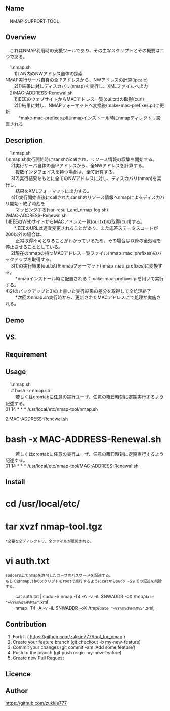 ## Name
　NMAP-SUPPORT-TOOL

## Overview
　これはNMAP利用時の支援ツールであり、その主なスクリプトとその概要は二つである。

　1.nmap.sh   
　　1)LAN内のNWアドレス自体の探索   
  NMAP実行サーバ自身の全IPアドレスから、NWアドレスの計算(ipcalc)   
　　2)1)結果に対しディスカバリ(nmap)を実行し、XMLファイルへ出力    
　2)MAC-ADDRESS-Renewal.sh   
　　1)IEEEのウェブサイトからMACアドレス一覧(oui.txt)の取得(curl)   
　　2)1)結果に対し、NMAPフォーマットへ変換後(make-mac-prefixes.pl)に更新   
　　　*make-mac-prefixes.plはnmapインストール時にnmapディレクトリ設置される   

## Description
　1.nmap.sh   
   1)nmap.sh実行開始時にsar.shがcallされ、リソース情報の収集を開始する。   
　  2)実行サーバ自体の全IPアドレスから、全NWアドレスを計算する。   
　　   複数インタフェイスを持つ場合は、全て計算する。   
　  3)2)実行結果をもとに全てのNWアドレスに対し、ディスカバリ(nmap)を実行し、   
　　   結果をXMLフォーマットに出力する。   
　  4)1)実行開始直後にcallされたsar.shのリソース情報へnmapによるディスカバリ開始・終了時刻を   
　　   マッピングする(sar-result_and_nmap-log.sh)   
2MAC-ADDRESS-Renewal.sh   
  1)IEEEのWebサイトからMACアドレス一覧(oui.txt)の取得(curl)する。   
 　　*IEEEのURLは適宜変更されることがあり、また応答ステータスコードが200以外の場合は、   
　　  正常取得不可となることがわかっているため、その場合は以降の全処理を停止させることとしている。   
　 2)現在のnmapの持つMACアドレス一覧ファイル(nmap_mac_prefixes)のバックアップを取得する。   
　 3)1)の実行結果(oui.txt)をnmapフォーマット(nmap_mac_prefixes)に変換する。   
　　  *nmapインストール時に配置される：make-mac-prefixes.plを用いて実行する。   
 4)2)のバックアップと3)の上書いた実行結果の差分を取得して全処理終了   
　　  *次回のnmap.sh実行時から、更新されたMACアドレスにて処理が実施される。   

## Demo

## VS. 

## Requirement

## Usage
　1.nmap.sh	  
　  # bash -x nmap.sh    
　　  若しくはcrontabに任意の実行ユーザ、任意の曜日時刻に定期実行するよう記述する。   
   01 14 * * * /usr/local/etc/nmap-tool/nmap.sh   
   
2.MAC-ADDRESS-Renewal.sh    
   # bash -x MAC-ADDRESS-Renewal.sh   
　　  若しくはcrontabに任意の実行ユーザ、任意の曜日時刻に定期実行するよう記述する。   
   01 14 * * * /usr/local/etc/nmap-tool/MAC-ADDRESS-Renewal.sh   

## Install   
  # cd /usr/local/etc/   
  # tar xvzf nmap-tool.tgz   
    *必要な全ディレクトリ、全ファイルが展開される。   
  # vi auth.txt    
    sodoers上でnmapを許可したユーザのパスワードを記述する。   
    もしくはnmap.shのスクリプトをrootで実行するようにcatからsudo -Sまでの記述を削除する。   
　　   cat auth.txt | sudo -S nmap -T4 -A -v -iL $NWADDR -oX /tmp/`date "+%Y%m%d%H%M%S"`.xml   
　　   nmap -T4 -A -v -iL $NWADDR -oX /tmp/`date "+%Y%m%d%H%M%S"`.xml;   


## Contribution
  1. Fork it ( https://github.com/zukkie777/tool_for_nmap )   
  2. Create your feature branch (git checkout -b my-new-feature)   
  3. Commit your changes (git commit -am 'Add some feature’)   
  4. Push to the branch (git push origin my-new-feature)   
  5. Create new Pull Request   

## Licence 


## Author
https://github.com/zukkie777   
